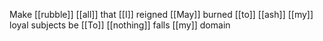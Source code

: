 Make [[rubble]] [[all]] that [[I]] reigned
[[May]] burned [[to]] [[ash]] [[my]] loyal subjects be
[[To]] [[nothing]] falls [[my]] domain